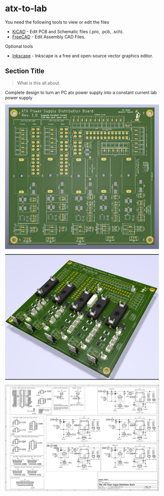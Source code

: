 # atx-to-lab

You need the following tools to view or edit the files
* [KiCAD](https://kicad.org) - Edit PCB and Schematic files (.pro, .pcb, .sch).
* [FreeCAD](https://freecadweb.org) - Edit Assembly CAD Files.

Optional tools
* [Inkscape](https://inkscape.org) - Inkscape is a free and open-source vector graphics editor.

## Section Title
> What is this all about.

Complete design to turn an PC atx power supply into a constant current lab power supply

![PCB_TOP_VIEW](./pcb/images/pcb_top_view_v1.0.png)

![PCB_SIDE_VIEW](./pcb/images/pcb_v1.0.png)

![Schematic](./pcb/images/schematic.png)